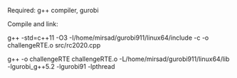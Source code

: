 Required: g++ compiler, gurobi

Compile and link:

g++ -std=c++11 -O3 -I/home/mirsad/gurobi911/linux64/include -c -o challengeRTE.o src/rc2020.cpp 

g++ -o challengeRTE challengeRTE.o -L/home/mirsad/gurobi911/linux64/lib -lgurobi_g++5.2 -lgurobi91 -lpthread

